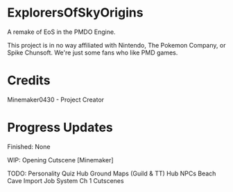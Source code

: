 # ExplorersOfSkyOrigins
 A remake of EoS in the PMDO Engine.

This project is in no way affiliated with Nintendo, The Pokemon Company, or Spike Chunsoft. We're just some fans who like PMD games.

# Credits
 Minemaker0430 - Project Creator

# Progress Updates
 Finished:
 None

 WIP:
 Opening Cutscene [Minemaker]

 TODO:
 Personality Quiz
 Hub Ground Maps (Guild & TT)
 Hub NPCs
 Beach Cave
 Import Job System
 Ch 1 Cutscenes